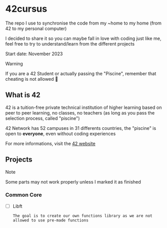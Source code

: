 # 42cursus
The repo I use to synchronise the code from my ~home to my home (from 42 to my personal computer)

I decided to share it so you can maybe fall in love with coding just like me, feel free to try to understand/learn from the different projects

Start date: November 2023

> [!WARNING]
> If you are a 42 Student or actually passing the "Piscine", remember that cheating is not allowed 👀

## What is 42
42 is a tuition-free private technical institution of higher learning based on peer to peer learning, no classes, no teachers (as long as you pass the selection process, called "piscine")

42 Network has 52 campuses in 31 differents countries, the "piscine" is open to **everyone**, even without coding experiences

For more informations, visit the [42 website](https://42.fr/en/homepage/)

## Projects
> [!NOTE]
> Some parts may not work properly unless I marked it as finished
### Common Core
- [ ] Libft

      The goal is to create our own functions library as we are not allowed to use pre-made functions
